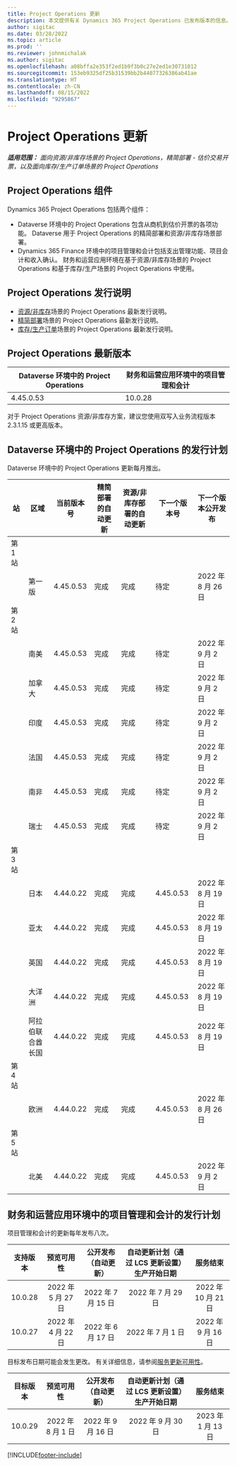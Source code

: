 ```yaml
---
title: Project Operations 更新
description: 本文提供有关 Dynamics 365 Project Operations 已发布版本的信息。
author: sigitac
ms.date: 03/28/2022
ms.topic: article
ms.prod: ''
ms.reviewer: johnmichalak
ms.author: sigitac
ms.openlocfilehash: a08bffa2e353f2ed1b9f3b0c27e2ed1e30731012
ms.sourcegitcommit: 153eb9325df25b31539bb2b44077326386ab41ae
ms.translationtype: HT
ms.contentlocale: zh-CN
ms.lasthandoff: 08/15/2022
ms.locfileid: "9295867"
---
```

# <a name="project-operations-updates"></a>Project Operations 更新

_**适用范围：** 面向资源/非库存场景的 Project Operations，精简部署 - 估价交易开票，以及面向库存/生产订单场景的 Project Operations_



## <a name="project-operations-components"></a>Project Operations 组件

Dynamics 365 Project Operations 包括两个组件：

- Dataverse 环境中的 Project Operations 包含从商机到估价开票的各项功能。 Dataverse 用于 Project Operations 的精简部署和资源/非库存场景部署。
- Dynamics 365 Finance 环境中的项目管理和会计包括支出管理功能、项目会计和收入确认。 财务和运营应用环境在基于资源/非库存场景的 Project Operations 和基于库存/生产场景的 Project Operations 中使用。

## <a name="project-operations-release-notes"></a>Project Operations 发行说明
- [资源/非库存](whats-new-july-2022-resource-based.md)场景的 Project Operations 最新发行说明。
- [精简部署](../pro/whats-new/whats-new-july-2022-lite.md)场景的 Project Operations 最新发行说明。
- [库存/生产订单](../prod-pma/whats-new/whats-new-jul-2022-stocked.md)场景的 Project Operations 最新发行说明。

## <a name="project-operations-latest-version"></a>Project Operations 最新版本

| Dataverse 环境中的 Project Operations | 财务和运营应用环境中的项目管理和会计 | 
| --- | --- |
| 4.45.0.53 | 10.0.28 |

对于 Project Operations 资源/非库存方案，建议您使用双写入业务流程版本 2.3.1.15 或更高版本。

## <a name="release-schedule-for-project-operations-on-dataverse-environment"></a>Dataverse 环境中的 Project Operations 的发行计划

Dataverse 环境中的 Project Operations 更新每月推出。 

| 站 | 区域 | 当前版本号 | 精简部署的自动更新 | 资源/非库存部署的自动更新 | 下一个版本号 | 下一个版本公开发布 |
|-----------|-----------------------|-----------------|--------------------|---------------------|---------------------|---------------------|
| 第 1 站 |   &nbsp;              |    &nbsp;       | &nbsp;             |      &nbsp;         |      &nbsp;         |      &nbsp;         |
|   &nbsp;  | 第一版         |  4.45.0.53      | 完成           | 完成            | 待定                 | 2022 年 8 月 26 日       |
| 第 2 站 |   &nbsp;              |    &nbsp;       | &nbsp;             |      &nbsp;         |      &nbsp;         |      &nbsp;         |
|   &nbsp;  | 南美         |  4.45.0.53      | 完成           | 完成            | 待定                 | 2022 年 9 月 2 日       |
|   &nbsp;  | 加拿大                |  4.45.0.53      | 完成           | 完成            | 待定                 | 2022 年 9 月 2 日       |
|   &nbsp;  | 印度                 |  4.45.0.53      | 完成           | 完成            | 待定                 | 2022 年 9 月 2 日       |
|   &nbsp;  | 法国                |  4.45.0.53      | 完成           | 完成            | 待定                 | 2022 年 9 月 2 日       |
|   &nbsp;  | 南非          |  4.45.0.53      | 完成           | 完成            | 待定                 | 2022 年 9 月 2 日       |
|   &nbsp;  | 瑞士           |  4.45.0.53      | 完成           | 完成            | 待定                 | 2022 年 9 月 2 日       |
| 第 3 站 |      &nbsp;           |     &nbsp;      |     &nbsp;         |      &nbsp;         |      &nbsp;         |      &nbsp;         |
|   &nbsp;  | 日本                 |  4.44.0.22      | 完成      | 完成       | 4.45.0.53                 | 2022 年 8 月 19 日       |
|   &nbsp;  | 亚太          |  4.44.0.22      | 完成      | 完成       | 4.45.0.53                 | 2022 年 8 月 19 日       |
|   &nbsp;  | 英国         |  4.44.0.22      | 完成      | 完成       | 4.45.0.53                 | 2022 年 8 月 19 日       |
|   &nbsp;  | 大洋洲               |  4.44.0.22      | 完成      | 完成       | 4.45.0.53                 | 2022 年 8 月 19 日       |
|   &nbsp;  | 阿拉伯联合酋长国  |  4.44.0.22      | 完成      | 完成       | 4.45.0.53                 | 2022 年 8 月 19 日       |
| 第 4 站 |     &nbsp;            |     &nbsp;      |     &nbsp;         |      &nbsp;         |      &nbsp;         |      &nbsp;         |
|   &nbsp;  | 欧洲                |  4.44.0.22      | 完成           | 完成            | 4.45.0.53           | 2022 年 8 月 26 日       |
| 第 5 站 |     &nbsp;            |     &nbsp;      |     &nbsp;         |      &nbsp;         |      &nbsp;         |      &nbsp;         |
|   &nbsp;  | 北美         |  4.44.0.22      | 完成           | 完成            | 4.45.0.53           | 2022 年 9 月 2 日       |

## <a name="release-schedule-for-project-management-and-accounting-in-the-finance-and-operations-apps-environment"></a>财务和运营应用环境中的项目管理和会计的发行计划

项目管理和会计的更新每年发布八次。

|支持版本| 预览可用性 | 公开发布（自动更新） | 自动更新计划（通过 LCS 更新设置）生产开始日期 |   服务结束   |
|:---------------:|:---------------------------:|:---------------------------------:|:--------------------------------------------------------------------:|:------------------:|
|     10.0.28     |      2022 年 5 月 27 日           |        2022 年 7 月 15 日              |                          2022 年 7 月 29 日                               | 2022 年 10 月 21 日   |
|     10.0.27     |      2022 年 4 月 22 日         |        2022 年 6 月 17 日              |                          2022 年 7 月 1 日                                | 2022 年 9 月 16 日 |

目标发布日期可能会发生更改。 有关详细信息，请参阅[服务更新可用性](/dynamics365/fin-ops-core/fin-ops/get-started/public-preview-releases?toc=%2fdynamics365%2ffinance%2ftoc.json)。

|目标版本 | 预览可用性 | 公开发布（自动更新） | 自动更新计划（通过 LCS 更新设置）生产开始日期 |   服务结束   |
|:---------------:|:---------------------------:|:---------------------------------:|:--------------------------------------------------------------------:|:------------------:|
|     10.0.29     |      2022 年 8 月 1 日         |       2022 年 9 月 16 日          |                        2022 年 9 月 30 日                            | 2023 年 1 月 13 日   |

[!INCLUDE[footer-include](../includes/footer-banner.md)]

